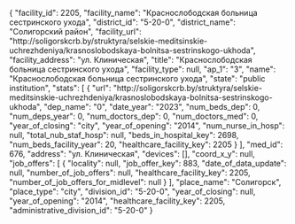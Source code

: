 {
    "facility_id": 2205,
    "facility_name": "Краснослободская больница сестринского ухода",
    "district_id": "5-20-0",
    "district_name": "Солигорский район",
    "facility_url": "http:\/\/soligorskcrb.by\/struktyra\/selskie-meditsinskie-uchrezhdeniya\/krasnoslobodskaya-bolnitsa-sestrinskogo-ukhoda",
    "facility_address": "ул. Клиническая",
    "title": "Краснослободская больница сестринского ухода",
    "facility_type": null,
    "ap_1": "3",
    "name": "Краснослободская больница сестринского ухода",
    "state": "public institution",
    "stats": [
        {
            "url": "http:\/\/soligorskcrb.by\/struktyra\/selskie-meditsinskie-uchrezhdeniya\/krasnoslobodskaya-bolnitsa-sestrinskogo-ukhoda",
            "dep_name": "0",
            "date_year": "2023",
            "num_beds_dep": 0,
            "num_deps_year": 0,
            "num_doctors_dep": 0,
            "num_doctors_med": 0,
            "year_of_closing": "city",
            "year_of_opening": "2014",
            "num_nurse_in_hosp": null,
            "total_nub_staf_hosp": null,
            "beds_in_hospital_key": 2698,
            "num_beds_facility_year": 20,
            "healthcare_facility_key": 2205
        }
    ],
    "med_id": 676,
    "address": "ул. Клиническая",
    "devices": [],
    "coord_x_y": null,
    "job_offers": [
        {
            "locality": null,
            "job_offer_key": 883,
            "date_of_data_update": null,
            "number_of_job_offers": null,
            "healthcare_facility_key": 2205,
            "number_of_job_offers_for_midlevel": null
        }
    ],
    "place_name": "Солигорск",
    "place_type": "city",
    "division_id": "5-20-0",
    "year_of_closing": null,
    "year_of_opening": "2014",
    "healthcare_facility_key": 2205,
    "administrative_division_id": "5-20-0"
}